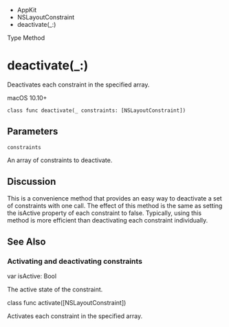

- AppKit
- NSLayoutConstraint
-  deactivate(\_:) 

Type Method

# deactivate(\_:)

Deactivates each constraint in the specified array.

macOS 10.10+

``` source
class func deactivate(_ constraints: [NSLayoutConstraint])
```

## Parameters 

`constraints`  

An array of constraints to deactivate.

## Discussion

This is a convenience method that provides an easy way to deactivate a set of constraints with one call. The effect of this method is the same as setting the isActive property of each constraint to false. Typically, using this method is more efficient than deactivating each constraint individually.

## See Also

### Activating and deactivating constraints

var isActive: Bool

The active state of the constraint.

class func activate([NSLayoutConstraint])

Activates each constraint in the specified array.

